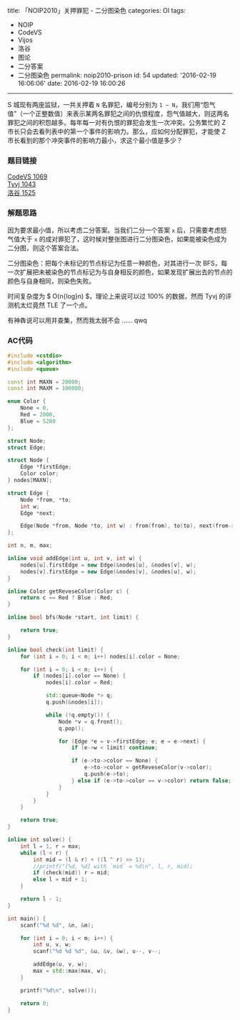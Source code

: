 title: 「NOIP2010」关押罪犯 - 二分图染色
categories: OI
tags: 
  - NOIP
  - CodeVS
  - Vijos
  - 洛谷
  - 图论
  - 二分答案
  - 二分图染色
permalink: noip2010-prison
id: 54
updated: '2016-02-19 16:06:06'
date: 2016-02-19 16:00:26
---

S 城现有两座监狱，一共关押着 `N` 名罪犯，编号分别为 `1 ~ N`，我们用“怨气值”（一个正整数值）来表示某两名罪犯之间的仇恨程度，怨气值越大，则这两名罪犯之间的积怨越多。每年每一对有仇恨的罪犯会发生一次冲突。公务繁忙的 Z 市长只会去看列表中的第一个事件的影响力。那么，应如何分配罪犯，才能使 Z 市长看到的那个冲突事件的影响力最小，求这个最小值是多少？

<!-- more -->

### 题目链接
[CodeVS 1069](http://codevs.cn/problem/1069/)  
[Tyvj 1043](http://tyvj.cn/p/1403)  
[洛谷 1525](http://www.luogu.org/problem/show?pid=1525)

### 解题思路
因为要求最小值，所以考虑二分答案。当我们二分一个答案 `x` 后，只需要考虑怒气值大于 `x` 的成对罪犯了，这时候对整张图进行二分图染色，如果能被染色成为二分图，则这个答案合法。

二分图染色：把每个未标记的节点标记为任意一种颜色，对其进行一次 BFS，每一次扩展把未被染色的节点标记为与自身相反的颜色，如果发现扩展出去的节点的颜色与自身相同，则染色失败。

时间复杂度为 $ O(n{log}n) $，理论上来说可以过 100% 的数据，然而 Tyvj 的评测机太烂竟然 TLE 了一个点。

有神犇说可以用并查集，然而我太弱不会 …… qwq

### AC代码
```cpp
#include <cstdio>
#include <algorithm>
#include <queue>

const int MAXN = 20000;
const int MAXM = 100000;

enum Color {
	None = 0,
	Red = 2000,
	Blue = 5280
};

struct Node;
struct Edge;

struct Node {
	Edge *firstEdge;
	Color color;
} nodes[MAXN];

struct Edge {
	Node *from, *to;
	int w;
	Edge *next;

	Edge(Node *from, Node *to, int w) : from(from), to(to), next(from->firstEdge), w(w) {}
};

int n, m, max;

inline void addEdge(int u, int v, int w) {
	nodes[u].firstEdge = new Edge(&nodes[u], &nodes[v], w);
	nodes[v].firstEdge = new Edge(&nodes[v], &nodes[u], w);
}

inline Color getReveseColor(Color c) {
	return c == Red ? Blue : Red;
}

inline bool bfs(Node *start, int limit) {

	return true;
}

inline bool check(int limit) {
	for (int i = 0; i < n; i++) nodes[i].color = None;

	for (int i = 0; i < n; i++) {
		if (nodes[i].color == None) {
			nodes[i].color = Red;

			std::queue<Node *> q;
			q.push(&nodes[i]);

			while (!q.empty()) {
				Node *v = q.front();
				q.pop();

				for (Edge *e = v->firstEdge; e; e = e->next) {
					if (e->w < limit) continue;

					if (e->to->color == None) {
						e->to->color = getReveseColor(v->color);
						q.push(e->to);
					} else if (e->to->color == v->color) return false;
				}
			}
		}
	}

	return true;
}

inline int solve() {
	int l = 1, r = max;
	while (l < r) {
		int mid = (l & r) + ((l ^ r) >> 1);
		//printf("[%d, %d] with `mid` = %d\n", l, r, mid);
		if (check(mid)) r = mid;
		else l = mid + 1;
	}

	return l - 1;
}

int main() {
	scanf("%d %d", &n, &m);

	for (int i = 0; i < m; i++) {
		int u, v, w;
		scanf("%d %d %d", &u, &v, &w), u--, v--;

		addEdge(u, v, w);
		max = std::max(max, w);
	}

	printf("%d\n", solve());

	return 0;
}
```